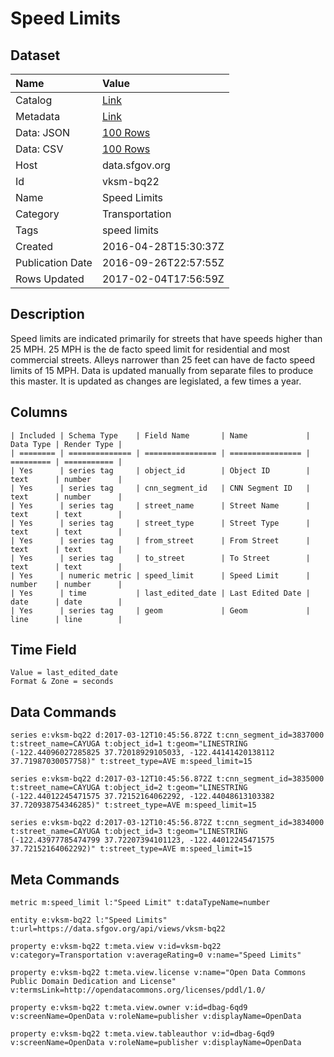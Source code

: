 # Speed Limits

## Dataset

| Name | Value |
| :--- | :---- |
| Catalog | [Link](https://catalog.data.gov/dataset/speed-limits) |
| Metadata | [Link](https://data.sfgov.org/api/views/vksm-bq22) |
| Data: JSON | [100 Rows](https://data.sfgov.org/api/views/vksm-bq22/rows.json?max_rows=100) |
| Data: CSV | [100 Rows](https://data.sfgov.org/api/views/vksm-bq22/rows.csv?max_rows=100) |
| Host | data.sfgov.org |
| Id | vksm-bq22 |
| Name | Speed Limits |
| Category | Transportation |
| Tags | speed limits |
| Created | 2016-04-28T15:30:37Z |
| Publication Date | 2016-09-26T22:57:55Z |
| Rows Updated | 2017-02-04T17:56:59Z |

## Description

Speed limits are indicated primarily for streets that have speeds higher than 25 MPH. 25 MPH is the de facto speed limit for residential and most commercial streets. Alleys narrower than 25 feet can have de facto speed limits of 15 MPH. Data is updated manually from separate files to produce this master. It is updated as changes are legislated, a few times a year.

## Columns

```ls
| Included | Schema Type    | Field Name       | Name             | Data Type | Render Type |
| ======== | ============== | ================ | ================ | ========= | =========== |
| Yes      | series tag     | object_id        | Object ID        | text      | number      |
| Yes      | series tag     | cnn_segment_id   | CNN Segment ID   | text      | number      |
| Yes      | series tag     | street_name      | Street Name      | text      | text        |
| Yes      | series tag     | street_type      | Street Type      | text      | text        |
| Yes      | series tag     | from_street      | From Street      | text      | text        |
| Yes      | series tag     | to_street        | To Street        | text      | text        |
| Yes      | numeric metric | speed_limit      | Speed Limit      | number    | number      |
| Yes      | time           | last_edited_date | Last Edited Date | date      | date        |
| Yes      | series tag     | geom             | Geom             | line      | line        |
```

## Time Field

```ls
Value = last_edited_date
Format & Zone = seconds
```

## Data Commands

```ls
series e:vksm-bq22 d:2017-03-12T10:45:56.872Z t:cnn_segment_id=3837000 t:street_name=CAYUGA t:object_id=1 t:geom="LINESTRING (-122.44096027285825 37.72018929105033, -122.44141420138112 37.71987030057758)" t:street_type=AVE m:speed_limit=15

series e:vksm-bq22 d:2017-03-12T10:45:56.872Z t:cnn_segment_id=3835000 t:street_name=CAYUGA t:object_id=2 t:geom="LINESTRING (-122.44012245471575 37.72152164062292, -122.44048613103382 37.720938754346285)" t:street_type=AVE m:speed_limit=15

series e:vksm-bq22 d:2017-03-12T10:45:56.872Z t:cnn_segment_id=3834000 t:street_name=CAYUGA t:object_id=3 t:geom="LINESTRING (-122.43977785474799 37.72207394101123, -122.44012245471575 37.72152164062292)" t:street_type=AVE m:speed_limit=15
```

## Meta Commands

```ls
metric m:speed_limit l:"Speed Limit" t:dataTypeName=number

entity e:vksm-bq22 l:"Speed Limits" t:url=https://data.sfgov.org/api/views/vksm-bq22

property e:vksm-bq22 t:meta.view v:id=vksm-bq22 v:category=Transportation v:averageRating=0 v:name="Speed Limits"

property e:vksm-bq22 t:meta.view.license v:name="Open Data Commons Public Domain Dedication and License" v:termsLink=http://opendatacommons.org/licenses/pddl/1.0/

property e:vksm-bq22 t:meta.view.owner v:id=dbag-6qd9 v:screenName=OpenData v:roleName=publisher v:displayName=OpenData

property e:vksm-bq22 t:meta.view.tableauthor v:id=dbag-6qd9 v:screenName=OpenData v:roleName=publisher v:displayName=OpenData
```